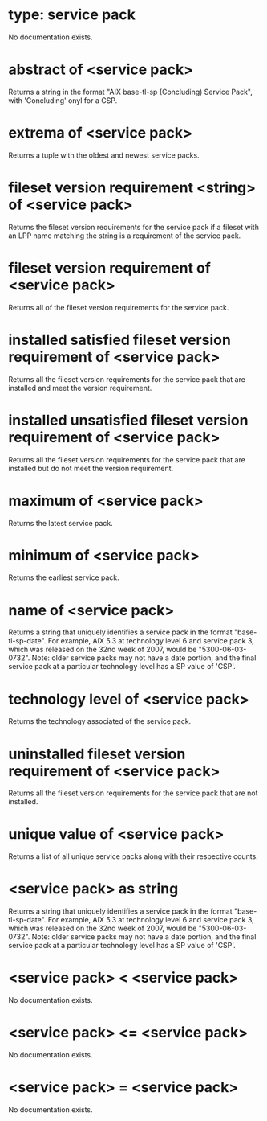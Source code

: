 # type: service pack

No documentation exists.

# abstract of &lt;service pack&gt;

Returns a string in the format &quot;AIX base-tl-sp (Concluding) Service Pack&quot;, with &#39;Concluding&#39; onyl for a CSP.

# extrema of &lt;service pack&gt;

Returns a tuple with the oldest and newest service packs.

# fileset version requirement &lt;string&gt; of &lt;service pack&gt;

Returns the fileset version requirements for the service pack if a fileset with an LPP name matching the string is a requirement of the service pack.

# fileset version requirement of &lt;service pack&gt;

Returns all of the fileset version requirements for the service pack.

# installed satisfied fileset version requirement of &lt;service pack&gt;

Returns all the fileset version requirements for the service pack that are installed and meet the version requirement.

# installed unsatisfied fileset version requirement of &lt;service pack&gt;

Returns all the fileset version requirements for the service pack that are installed but do not meet the version requirement.

# maximum of &lt;service pack&gt;

Returns the latest service pack.

# minimum of &lt;service pack&gt;

Returns the earliest service pack.

# name of &lt;service pack&gt;

Returns a string that uniquely identifies a service pack in the format &quot;base-tl-sp-date&quot;. For example, AIX 5.3 at technology level 6 and service pack 3, which was released on the 32nd week of 2007, would be &quot;5300-06-03-0732&quot;. Note: older service packs may not have a date portion, and the final service pack at a particular technology level has a SP value of &#39;CSP&#39;.

# technology level of &lt;service pack&gt;

Returns the technology associated of the service pack.

# uninstalled fileset version requirement of &lt;service pack&gt;

Returns all the fileset version requirements for the service pack that are not installed.

# unique value of &lt;service pack&gt;

Returns a list of all unique service packs along with their respective counts.

# &lt;service pack&gt; as string

Returns a string that uniquely identifies a service pack in the format &quot;base-tl-sp-date&quot;. For example, AIX 5.3 at technology level 6 and service pack 3, which was released on the 32nd week of 2007, would be &quot;5300-06-03-0732&quot;. Note: older service packs may not have a date portion, and the final service pack at a particular technology level has a SP value of &#39;CSP&#39;.

# &lt;service pack&gt; &lt; &lt;service pack&gt;

No documentation exists.

# &lt;service pack&gt; &lt;= &lt;service pack&gt;

No documentation exists.

# &lt;service pack&gt; = &lt;service pack&gt;

No documentation exists.
